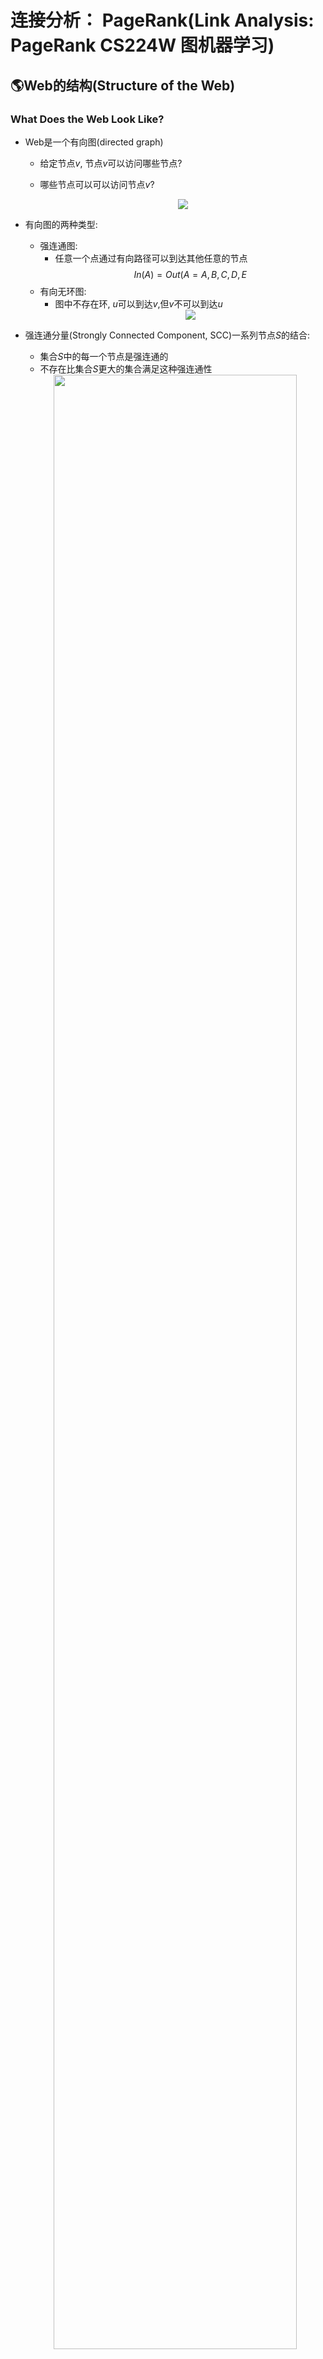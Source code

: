 # 连接分析： PageRank(Link Analysis: PageRank CS224W 图机器学习)

## 🌎Web的结构(Structure of the Web)
###  What Does the Web Look Like?
+ Web是一个有向图(directed graph)
   + 给定节点$v$, 节点$v$可以访问哪些节点?

   + 哪些节点可以可以访问节点$v$?

        <div align=center>
            <img src=1.png>
        </div>

+ 有向图的两种类型:
   + 强连通图:
      + 任意一个点通过有向路径可以到达其他任意的节点
        $$In(A) = Out(A = {A,B,C,D,E}$$
   + 有向无环图:
      + 图中不存在环, $u$可以到达$v$,但$v$不可以到达$u$
        <div align=center>
            <img src=2.png>
        </div>

+ 强连通分量(Strongly Connected Component, SCC)一系列节点$S$的结合:
   + 集合$S$中的每一个节点是强连通的
   + 不存在比集合$S$更大的集合满足这种强连通性
    <div align=center>
        <img src=3.png width=90%>
    </div>

+ 包含节点$v$的SCC($G'$是所有边方向都翻转的$G$):
    $$Out(v)\cap In(v) = Out(v,G)\cap Out(v,G^{'})$$
    <div align=center>
       <img src=4.png width=70%>
    </div>

---

### Web的领带结构(Bowtie Structure of the Web)
<div align=center>
    <img src=5.png width=70%>
</div>

---

## 🌎PageRank
### 排列图中的节点
+ 所有的web页面的重要性是不同的,比如<font color=lightblue>www.swjtu.edu.cn/</font>和<font color=lightblue>www.stanford.edu</font>

+ web图节点的连通性存在很大差异, 下面就将使用图的连接结构进行页面的排列.

### 将连接作为投票(Links as Votes)
+ 假设如果一个页面有更多的连接, 该页面就会越重要. 那么是使用<font color=lightblue>In-coming连接</font>还是<font color=lightblue>Out-going连接</font>作为投票呢?

+ 考虑将in-link作为投票:
   + 假设www.stanford.edu大约拥有20000个in-links
   + 假设www.swjtu.edu.cn大约拥有2000个in-links

+ 所有的in-links相等吗?
   + 从重要页面指向当前页面的连接,其重要程度更大
   + 这是一个递归问题

---

### PageRank: "流动"模型(The "Flow" Model)
+ 重要页面的投票更有价值:
   + 每个链接的投票与其源页面的重要性成比例
   
   + 如果页面$i$的重要性为$r_i$,且有$d_i$个out-links,则每一个连接获得$\frac{r_i}{d_i}$投票

   + 页面$j$的重要性$r_j$是其所有in-link的投票和
    <div align=center>
       <img src=6.png width=35%>
    </div>

+ 如果一个页面被其他重要页面指向，那么它就是重要的

+ 定义节点$j$的等级(rank):
    $$r_j = \sum_{i\rightarrow j}\frac{r_i}{d_i}$$
    <div align=center>
       <img src=7.png width=35%>
    </div>

---

### Page Rank: 矩阵公式(Matrix Formulation)
+ 随机邻接矩阵M(Stochastic adjacency matrix M)
   + 页面$j$有$d_j$个out-links
   + 如果$j\rightarrow i$, 那么$M_{ij} = \frac{1}{d_j}$
      + $M$是一个列随机矩阵(column stochastic matrix), 其每一列的元素和为1

+ 等级向量(Rank vector)$r$: 每个页面的重要性程度向量
   + $r_i$是页面$i$的重要性得分
   + $\sum_i r_i = 1$

+ 流动等式可以描述为:
   $$r = M\cdot r$$
   <div align=center>
       <img src=8.png width=70%>
   </div>

---

### 随机游走解释(Random Walk Interpretation)
+ 想象一个随机的web冲浪者:
   + 在任意时刻$t$, 冲浪者在某一个页面$i$上;
   + 在时刻$t+1$时, 冲浪者以均匀选择的方式从节点$i$出发到其他节点;
   + 然后出现在页面$i$的出边所连接的某一个页面$j$上

+ 令:
   + $p(t)$是一个向量, 其第$i$个坐标是冲浪者在时刻$t$停留在页面$i$上的概率.

   + 所以$p(t)$是一个页面上的概率分布

---

+ 冲浪者在时刻$t+1$的位置:
   $$p(t+1) = M\cdot p(t)$$

+ 假设随机游走到达如下所述状态, 则$p(t)$是随机游走的平稳分布: 
   $$p(t+1) = M\cdot p(t) = p(t)$$

+ 我们原始的等级向量$r$满足$r=M\cdot r$
   + 所以, $r$也是一个随机游走的平稳分布

---

### 特征向量公式(Eigenvector Formulation)
+ 流动公式可以描述为:
   $$r = M\cdot r$$

+ 所以等级向量$r$是随机web矩阵$M$的一个特征向量
   + 以任意向量$u$开始, 极限$M(M(...M(Mu)))$是冲浪者的长期分布
      + 数学角度: 极限分布 = M的主特征向量 = PageRank

+ 基于上述论述, 我们现在可以计算$r$了.

### 幂迭代方法(Power Iteration Method)
+ 幂迭代: 简单迭代格式
   + 初始化: $r^{(0)} = [1/N,...1/N]^T$
   + 迭代: $r^{(t+1)} = M\cdot r^{(t)}$
   + 结束条件(这里使用的$L_1$范数,也可以使用其他范数): $|r^{(t+1)} - r^{(t)}|_{1}< \epsilon$

---

### PageRank: 如何求解?
+ 一个简单的例子([具体实现](PageRankExample.py)):

   <div align=center>
       <img src=9.png width=70%>
   </div>

---

### Page Rank: 三个问题
+ 迭代最终会收敛吗?
+ 迭代最终会收敛到我们想要的结果吗?
+ 迭代的结果合理吗?

+ 收敛性问题:
   + 1. Dead ends(没有out-links)
      + Dead ends
   <div align=center>
      <img src=10.png width=60%>
   </div>

   + 2. Spider traps(所有的out-links连接的页面其out-links到自身)

   <div align=center>
      <img src=11.png width=60%>
   </div>

---

### Dead Ends的解决办法
+ 传送(Teleports): 从Dead Ends进行总的概率为1的随机传送

   <div align=center>
      <img src=12.png width=60%>
   </div>

### Spider Traps的解决办法
+ 在每一个时间步, 随机冲浪者有两个选择:
   + 以概率$\beta$跟踪连接
   + 以概率$1-\beta$跳跃到一个随机页面上
   + 普遍上将$\beta$的值设置为0.8~0.9(平均在5次左右自环后会进行跳跃).

+ 冲浪者经过一些时间步后会从自环中跳跃出去

### Rabdom Teleports
+ PageRank equation:
$$r_j = \sum_{i\rightarrow j}\beta\frac{r_i}{d_i} + (1-\beta)\frac{1}{N}$$

+ Google Matrix A:
$$A = \beta M + (1 - \beta)[\frac{1}{N}]_{N\times N}$$

$$r = A\cdot r$$

+ 一个小的算例

   <div align=center>
      <img src=13.png width=60%>
   </div>

---

## 🌎大规模数据下的PageRank计算
+ 当网络中的页面很少时, 我们有足够的计算的能力和存储空间来对$r$进行计算, 但是当页面数过大时(比如有10亿页面), 上述的计算就变得不现实了.

### 稀疏矩阵公式(Sparse Matrix Formulation)
+ 我们可以重写PageRank equation:
   $$r = \beta M\cdot r + [\frac{1-\beta}{N}]_N$$
   + $[\frac{1-\beta}{N}]_N$是包含左右$N$个项为$\frac{1-\beta}{N}$的向量

+ M是一个稀疏矩阵(假设没有dead-ends)
   + 计算$r^{new} = \beta M\cdot r^{old}$
      + 注意如果M包含dead-ends, 则$\sum_j r_j^{new} < 1$, 这时我们需要对向量$r^{new}$重新进行正则化.

   <div align=center>
      <img src=14.png width=85%>
   </div>